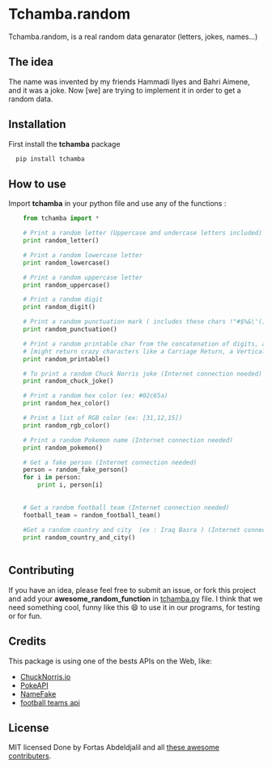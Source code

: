 # Tchamba.random
Tchamba.random, is a real random data genarator (letters, jokes, names...)

## The idea
The name was invented by my friends Hammadi Ilyes and Bahri Aimene, and it was a joke. Now [we] are trying to implement it in order to get a random data.

## Installation
First install the **tchamba** package
```bash
  pip install tchamba
```
## How to use
Import **tchamba** in your python file and use any of the functions :
```python
    from tchamba import *

    # Print a random letter (Uppercase and undercase letters included)
    print random_letter()

    # Print a random lowercase letter
    print random_lowercase()

    # Print a random uppercase letter
    print random_uppercase()

    # Print a random digit
    print random_digit()

    # Print a random punctuation mark ( includes these chars !"#$%&\'()*+,-./:;<=>?@[\\]^_`{|}~  )
    print random_punctuation()

    # Print a random printable char from the concatenation of digits, ascii_letters, punctuation, and whitespaces. 
    # [might return crazy characters like a Carriage Return, a Vertical Tabulator, or a Form Feed]
    print random_printable()

    # To print a random Chuck Norris joke (Internet connection needed)
    print random_chuck_joke()

    # Print a random hex color (ex: #02c65a)
    print random_hex_color()

    # Print a list of RGB color (ex: [31,12,15])
    print random_rgb_color()

    # Print a random Pokemon name (Internet connection needed)
    print random_pokemon()

    # Get a fake person (Internet connection needed)
    person = random_fake_person()
    for i in person:
        print i, person[i]
   
    
    # Get a random football team (Internet connection needed)
    football_team = random_football_team()
    
    #Get a random country and city  (ex : Iraq Basra ) (Internet connection needed)
    print random_country_and_city()
     
```

## Contributing
If you have an idea, please feel free to submit an issue, or fork this project and add your **awesome_random_function** in [tchamba.py](tchamba/tchamba.py) file.
I think that we need something cool, funny like this :smile: to use it in our programs, for testing or for fun.

## Credits
This package is using one of the bests APIs on the Web, like:
* [ChuckNorris.io](https://chucknorris.io)
* [PokeAPI](https://pokeapi.co)
* [NameFake](http://namefake.com/api)
* [football teams api](http://api.football-data.org)

## License
MIT licensed Done by Fortas Abdeldjalil and all [these awesome contributers](https://github.com/Fcmam5/tchamba/graphs/contributors).
